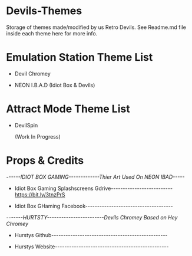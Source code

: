 # Devils-Themes

Storage of themes made/modified by us Retro Devils. See Readme.md file inside each theme here for more info. 

# Emulation Station Theme List 

- Devil Chromey 

- NEON I.B.A.D (Idiot Box & Devils)

# Attract Mode Theme List 

- DevilSpin 

     (Work In Progress)
     
     
# Props & Credits #

*------IDIOT BOX GAMING-------------Thier Art Used On NEON IBAD-----*

- Idiot Box Gaming Splashscreens Gdrive-------------------------- https://bit.ly/3tnzPrS
 
- Idiot Box GHaming Facebook-------------------------------------
 
*-------HURTSTY------------------------Devils Chromey Based on Hey Chromey*

- Hurstys Github------------------------------------------------- 

- Hurstys Website------------------------------------------------

